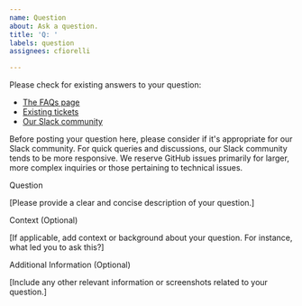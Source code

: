 ```yaml
---
name: Question
about: Ask a question.
title: 'Q: '
labels: question
assignees: cfiorelli

---
```


Please check for existing answers to your question:
* [The FAQs page](https://github.com/allenai/s2-folks/blob/main/FAQ.md)
* [Existing tickets](https://github.com/allenai/s2-folks/issues?q=)
* [Our Slack community](https://semanticschol-xyj3882.slack.com/ssb/redirect) 


Before posting your question here, please consider if it's appropriate for our Slack community. For quick queries and discussions, our Slack community tends to be more responsive. We reserve GitHub issues primarily for larger, more complex inquiries or those pertaining to technical issues.

Question

[Please provide a clear and concise description of your question.]

Context (Optional)

[If applicable, add context or background about your question. For instance, what led you to ask this?]

Additional Information (Optional)

[Include any other relevant information or screenshots related to your question.]

